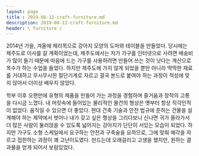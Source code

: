 ```yaml
---
layout: page
title : 2019-08-12-craft-furniture.md
description: 2019-08-12-craft-furniture.md
header: \ furniture /
---
```


2014년 가을, 겨울에 체리목으로 강아지 모양의 도마와 테이블을 만들었다. 당시에는 제주도로 이사를 갈 계획이었는데, 제주도에서는 저가 가구를 인터넷으로 사려면 배송비가 많이 들기 때문에 마음에 드는 가구를 사용하려면 만들어 쓰는 것이 낫다는 계산으로 목수가 하는 수업을 들었다. 하지만 제주도에 가지 않게 되었을 뿐만 아니라 딱딱한 재료를 거대하고 무시무시한 절단기계로 자르고 결국 본드로 붙여야 하는 과정이 적성에 맞지 않아서 더이상 배우지 않았다.

학부 이후 오랜만에 유형의 제품을 만들어 가는 과정을 경험하며 즐거움과 창작의 고통을 다시금 느꼈다. 내 머릿속에 들어있는 물리적인 물건의 형상은 옛부터 항상 직각인적이 없었다. 움직일 수 있으면 더 좋았다. 현대 건축 기술과 안전 법규에 준하는 건물을 설계해야 하는 제약에서 벗어나 내가 갖고 싶은 형상을 그리다보니 신나면 귀가 올라가서 더 많은 사람이 둘러앉을 수 있도록 넓어지는 강아지가 단단히 서있는 모습이 되었다. 하지만 가구도 소형 스케일에서 요구하는 안전과 구축술을 요하므로, 그에 맞춰 예각을 자르고 접한하는 과정이 꽤 고난이도였다. 만드는데 오래걸리고 고생을 했지만, 원하는 결과물을 얻게 되어서 보람있었다.
